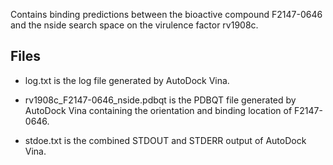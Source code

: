 Contains binding predictions between the bioactive compound F2147-0646 and the nside search space on the virulence factor rv1908c.

## Files

- log.txt is the log file generated by AutoDock Vina.

- rv1908c_F2147-0646_nside.pdbqt is the PDBQT file generated by AutoDock Vina containing the orientation and binding location of F2147-0646.

- stdoe.txt is the combined STDOUT and STDERR output of AutoDock Vina.

